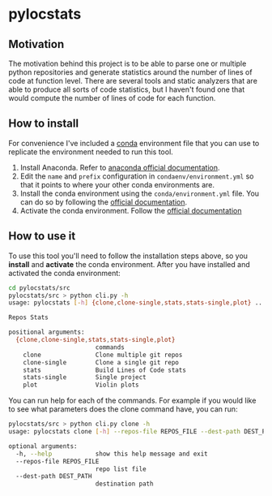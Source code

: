 # pylocstats
## Motivation
The motivation behind this project is to be able to parse one or multiple python repositories and generate statistics around the number of lines of code at function level. There are several tools and static analyzers that are able to produce all sorts of code statistics, but I haven't found one that would compute the number of lines of code for each function.

## How to install
For convenience I've included a [conda](https://www.anaconda.com/) environment file that you can use to replicate the environment needed to run this tool.

1. Install Anaconda. Refer to [anaconda official documentation](https://docs.anaconda.com/anaconda/install/).
2. Edit the ```name``` and ```prefix``` configuration in ```condaenv/environment.yml``` so that it points to where your other conda environments are.
3. Install the conda environment using the ```conda/environment.yml``` file. You can do so by following the [official documentation](https://docs.conda.io/projects/conda/en/latest/user-guide/tasks/manage-environments.html#creating-an-environment-from-an-environment-yml-file).
4. Activate the conda environment. Follow the [official documentation](https://docs.conda.io/projects/conda/en/latest/user-guide/tasks/manage-environments.html#activating-an-environment)

## How to use it
To use this tool you'll need to follow the installation steps above, so you **install** and **activate** the conda environment.
After you have installed and activated the conda environment:
```bash
cd pylocstats/src
pylocstats/src > python cli.py -h
usage: pylocstats [-h] {clone,clone-single,stats,stats-single,plot} ...

Repos Stats

positional arguments:
  {clone,clone-single,stats,stats-single,plot}
                        commands
    clone               Clone multiple git repos
    clone-single        Clone a single git repo
    stats               Build Lines of Code stats
    stats-single        Single project
    plot                Violin plots
```

You can run help for each of the commands. For example if you would like to see what parameters does the clone command have, you can run:

```bash
pylocstats/src > python cli.py clone -h
usage: pylocstats clone [-h] --repos-file REPOS_FILE --dest-path DEST_PATH

optional arguments:
  -h, --help            show this help message and exit
  --repos-file REPOS_FILE
                        repo list file
  --dest-path DEST_PATH
                        destination path
```
